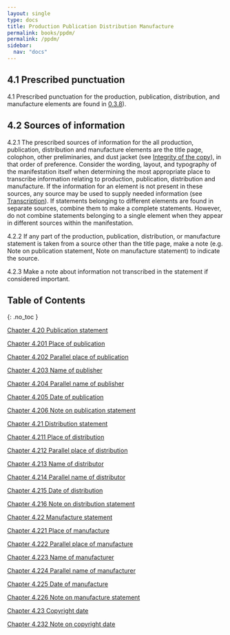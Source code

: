 ```yaml
---
layout: single
type: docs
title: Production Publication Distribution Manufacture
permalink: books/ppdm/
permalink: /ppdm/
sidebar:
  nav: "docs"
---
```


## 4.1 Prescribed punctuation

<a name="4.1">4.1</a> Prescribed punctuation for the production, publication, distribution, and manufacture elements are found in [0.3.8](https://rbms-bsc.github.io/DCRMR/books/general-rules/Prescribed-punctuation/#0.3.8)).

## 4.2 Sources of information

<a name="4.2.1">4.2.1</a> The prescribed sources of information for the all production, publication, distribution and manufacture elements are the title page, colophon, other preliminaries, and dust jacket (see [Integrity of the copy](/DCRMR/books/introduction/Integrity-of-the-copy/)), in that order of preference. Consider the wording, layout, and typography of the manifestation itself when determining the most appropriate place to transcribe information relating to production,  publication, distribution and manufacture. If the information for an element is not present in these sources, any source may be used to supply needed information (see [Transcription](/DCRMR/books/general-rules/Transcription/)). If statements belonging to different elements are found in separate sources, combine them to make a complete statements.  However, do not combine statements belonging to a single element when they appear in different sources within the manifestation.

<a name="4.2.2">4.2.2</a> If any part of the production, publication, distribution, or manufacture statement is taken from a source other than the title page, make a note (e.g. Note on publication statement, Note on manufacture statement) to indicate the source. 

<a name="4.2.3">4.2.3</a> Make a note about information not transcribed in the statement if considered important.


## Table of Contents
{: .no_toc }

[Chapter 4.20 Publication statement](/DCRMR/books/ppdm/Publication-statement/)

[Chapter 4.201 Place of publication](/DCRMR/books/ppdm/Place-of-publication/)

[Chapter 4.202 Parallel place of publication](/DCRMR/books/ppdm/Parallel-place-of-publication/)

[Chapter 4.203 Name of publisher](/DCRMR/books/ppdm/Name-of-publisher/)

[Chapter 4.204 Parallel name of publisher](/DCRMR/books/ppdm/Parallel-name-of-publisher/)

[Chapter 4.205 Date of publication](/DCRMR/books/ppdm/Date-of-publication/)

[Chapter 4.206 Note on publication statement](/DCRMR/books/ppdm/Note-on-publication-statement/)

[Chapter 4.21 Distribution statement](/DCRMR/books/ppdm/Distribution-statement/)

[Chapter 4.211 Place of distribution](/DCRMR/books/ppdm/Place-of-distribution/)

[Chapter 4.212 Parallel place of distribution](/DCRMR/books/ppdm/Parallel-place-of-distribution/)

[Chapter 4.213 Name of distributor](/DCRMR/books/ppdm/Name-of-distributor/)

[Chapter 4.214 Parallel name of distributor](/DCRMR/books/ppdm/Parallel-name-of-distributor/)

[Chapter 4.215 Date of distribution](/DCRMR/books/ppdm/Date-of-distribution/)

[Chapter 4.216 Note on distribution statement](/DCRMR/books/ppdm/Note-on-distribution-statement/)

[Chapter 4.22 Manufacture statement](/DCRMR/books/ppdm/Manufacture-statement/)

[Chapter 4.221 Place of manufacture](/DCRMR/books/ppdm/Place-of-manufacture/)

[Chapter 4.222 Parallel place of manufacture](/DCRMR/books/ppdm/Parallel-place-of-manufacture/)

[Chapter 4.223 Name of manufacturer](/DCRMR/books/ppdm/Name-of-manufacturer/)

[Chapter 4.224 Parallel name of manufacturer](/DCRMR/books/ppdm/Parallel-name-of-manufacturer/)

[Chapter 4.225 Date of manufacture](/DCRMR/books/ppdm/Date-of-manufacture/)

[Chapter 4.226 Note on manufacture statement](/DCRMR/books/ppdm/Note-on-manufacture-statement/)

[Chapter 4.23 Copyright date](/DCRMR/books/ppdm/Copyright-date/)

[Chapter 4.232 Note on copyright date](/DCRMR/books/ppdm/Note-on-copyright-date/)